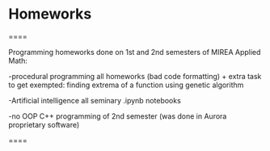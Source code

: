 # Homeworks

====

Programming homeworks done on 1st and 2nd semesters of MIREA Applied Math:

-procedural programming
all homeworks (bad code formatting) + extra task to get exempted: finding extrema of a function using genetic algorithm

-Artificial intelligence
all seminary .ipynb notebooks

-no OOP C++ programming of 2nd semester (was done in Aurora proprietary software)

====
